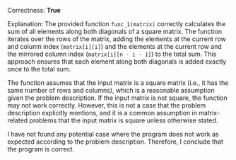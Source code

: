 Correctness: **True**

Explanation: The provided function `func_1(matrix)` correctly calculates the sum of all elements along both diagonals of a square matrix. The function iterates over the rows of the matrix, adding the elements at the current row and column index (`matrix[i][i]`) and the elements at the current row and the mirrored column index (`matrix[i][n - i - 1]`) to the total sum. This approach ensures that each element along both diagonals is added exactly once to the total sum.

The function assumes that the input matrix is a square matrix (i.e., it has the same number of rows and columns), which is a reasonable assumption given the problem description. If the input matrix is not square, the function may not work correctly. However, this is not a case that the problem description explicitly mentions, and it is a common assumption in matrix-related problems that the input matrix is square unless otherwise stated.

I have not found any potential case where the program does not work as expected according to the problem description. Therefore, I conclude that the program is correct.